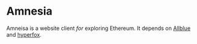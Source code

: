# Amnesia

Amneisa is a website client _for_ exploring Ethereum. It depends on [Allblue][1] and [hyperfox][2].

[1]: https://github.com/odditypark/allblue
[2]: https://github.com/odditypark/hyperfox
